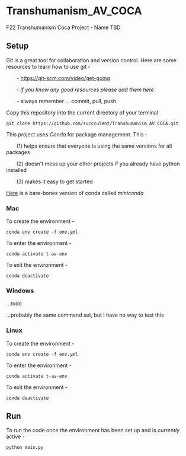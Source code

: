# Transhumanism_AV_COCA

F22 Transhumanism Coca Project - Name TBD


## Setup


Git is a great tool for collaboration and version control. Here are some resources to learn how to use git -

&ensp;&ensp;&ensp;&ensp;- https://git-scm.com/video/get-going
    
&ensp;&ensp;&ensp;&ensp;- _if you know any good resources please add them here_
    
&ensp;&ensp;&ensp;&ensp;- always remember ... commit, pull, push 

Copy this repository into the current directory of your terminal
```console
git clone https://github.com/succculent/Transhumanism_AV_COCA.git
```

This project uses _Conda_ for package management. This - 

&ensp;&ensp;&ensp;&ensp;(1) helps ensure that everyone is using the same versions for all packages
    
&ensp;&ensp;&ensp;&ensp;(2) doesn't mess up your other projects if you already have python installed
    
&ensp;&ensp;&ensp;&ensp;(3) makes it easy to get started


[Here](https://docs.conda.io/en/latest/miniconda.html) is a bare-bones version of conda called _miniconda_

### Mac


To create the environment -
```console
conda env create -f env.yml
```


To enter the environment - 
```console
conda activate t-av-env
```


To exit the environment - 
```console
conda deactivate
```


### Windows


...todo

...probably the same command set, but I have no way to test this


### Linux


To create the environment -
```console
conda env create -f env.yml
```


To enter the environment - 
```console
conda activate t-av-env
```


To exit the environment - 
```console
conda deactivate
```


## Run

To run the code once the environment has been set up and is _currently_ active  - 
```console
python main.py
```
